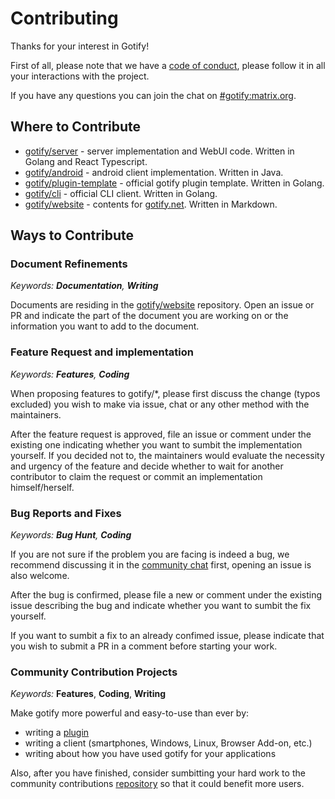 # Contributing

Thanks for your interest in Gotify!

First of all, please note that we have a [code of conduct](CODE_OF_CONDUCT.md), please follow it in all your interactions with the project. 

If you have any questions you can join the chat on [#gotify:matrix.org](https://matrix.to/#/#gotify:matrix.org).

## Where to Contribute

- [gotify/server](https://github.com/gotify/server) - server implementation and WebUI code. Written in Golang and React Typescript.
- [gotify/android](https://github.com/gotify/android) - android client implementation. Written in Java.
- [gotify/plugin-template](https://github.com/gotify/plugin-template) - official gotify plugin template. Written in Golang.
- [gotify/cli](https://github.com/gotify/cli) - official CLI client. Written in Golang.
- [gotify/website](https://github.com/gotify/website) - contents for [gotify.net](https://gotify.net/). Written in Markdown.


## Ways to Contribute

### Document Refinements

_Keywords: **Documentation**, **Writing**_

Documents are residing in the [gotify/website](https://github.com/gotify/website) repository. Open an issue or PR and indicate the part of the document you are working on or the information you want to add to the document.

### Feature Request and implementation

_Keywords: **Features**, **Coding**_

When proposing features to gotify/\*, please first discuss the change (typos excluded) you wish to make via issue, chat or any other method with the maintainers.

After the feature request is approved, file an issue or comment under the existing one indicating whether you want to sumbit the implementation yourself. If you decided not to, the maintainers would evaluate the necessity and urgency of the feature and decide whether to wait for another contributor to claim the request or commit an implementation himself/herself.

### Bug Reports and Fixes

_Keywords: **Bug Hunt**, **Coding**_

If you are not sure if the problem you are facing is indeed a bug, we recommend discussing it in the [community chat]((https://matrix.to/#/#gotify:matrix.org)) first, opening an issue is also welcome.

After the bug is confirmed, please file a new or comment under the existing issue describing the bug and indicate whether you want to sumbit the fix yourself.

If you want to sumbit a fix to an already confimed issue, please indicate that you wish to submit a PR in a comment before starting your work.

### Community Contribution Projects

_Keywords:_ **Features**, **Coding**, **Writing**

Make gotify more powerful and easy-to-use than ever by:
 - writing a [plugin](https://gotify.net/docs/plugin)
 - writing a client (smartphones, Windows, Linux, Browser Add-on, etc.)
 - writing about how you have used gotify for your applications
 
Also, after you have finished, consider sumbitting your hard work to the community contributions [repository](https://github.com/gotify/contrib) so that it could benefit more users.